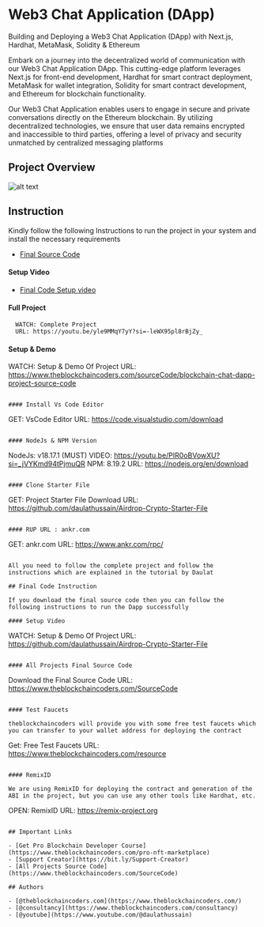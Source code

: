 # Web3 Chat Application (DApp)

Building and Deploying a Web3 Chat Application (DApp) with Next.js, Hardhat, MetaMask, Solidity & Ethereum

Embark on a journey into the decentralized world of communication with our Web3 Chat Application DApp. This cutting-edge platform leverages Next.js for front-end development, Hardhat for smart contract deployment, MetaMask for wallet integration, Solidity for smart contract development, and Ethereum for blockchain functionality.

Our Web3 Chat Application enables users to engage in secure and private conversations directly on the Ethereum blockchain. By utilizing decentralized technologies, we ensure that user data remains encrypted and inaccessible to third parties, offering a level of privacy and security unmatched by centralized messaging platforms

## Project Overview

![alt text](https://www.daulathussain.com/wp-content/uploads/2023/04/blockchain-chat-dapp.jpg)

## Instruction

Kindly follow the following Instructions to run the project in your system and install the necessary requirements

- [Final Source Code](https://www.theblockchaincoders.com/sourceCode/blockchain-chat-dapp-project-source-code)

#### Setup Video

- [Final Code Setup video](https://youtu.be/VI2DW5Ttupg?si=-ZyXK842Gionh1Xy)

#### Full Project

```
  WATCH: Complete Project
  URL: https://youtu.be/yle9MMqY7yY?si=-leWX95pl8rBjZy_
```

#### Setup & Demo

WATCH: Setup & Demo Of Project
URL: https://www.theblockchaincoders.com/sourceCode/blockchain-chat-dapp-project-source-code

```

#### Install Vs Code Editor

```

GET: VsCode Editor
URL: https://code.visualstudio.com/download

```

#### NodeJs & NPM Version

```

NodeJs: v18.17.1 (MUST)
VIDEO: https://youtu.be/PIR0oBVowXU?si=_jVYKmd94tPjmuQR
NPM: 8.19.2
URL: https://nodejs.org/en/download

```

#### Clone Starter File

```

GET: Project Starter File Download
URL: https://github.com/daulathussain/Airdrop-Crypto-Starter-File

```

#### RUP URL : ankr.com

```

GET: ankr.com
URL: https://www.ankr.com/rpc/

```

All you need to follow the complete project and follow the instructions which are explained in the tutorial by Daulat

## Final Code Instruction

If you download the final source code then you can follow the following instructions to run the Dapp successfully

#### Setup Video

```

WATCH: Setup & Demo Of Project
URL: https://github.com/daulathussain/Airdrop-Crypto-Starter-File

```

#### All Projects Final Source Code

```

Download the Final Source Code
URL: https://www.theblockchaincoders.com/SourceCode

```

#### Test Faucets

theblockchaincoders will provide you with some free test faucets which you can transfer to your wallet address for deploying the contract

```

Get: Free Test Faucets
URL: https://www.theblockchaincoders.com/resource

```

#### RemixID

We are using RemixID for deploying the contract and generation of the ABI in the project, but you can use any other tools like Hardhat, etc.

```

OPEN: RemixID
URL: https://remix-project.org

```

## Important Links

- [Get Pro Blockchain Developer Course](https://www.theblockchaincoders.com/pro-nft-marketplace)
- [Support Creator](https://bit.ly/Support-Creator)
- [All Projects Source Code](https://www.theblockchaincoders.com/SourceCode)

## Authors

- [@theblockchaincoders.com](https://www.theblockchaincoders.com/)
- [@consultancy](https://www.theblockchaincoders.com/consultancy)
- [@youtube](https://www.youtube.com/@daulathussain)
```
